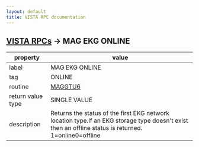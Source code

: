 ```yaml
---
layout: default
title: VISTA RPC documentation
---
```




## [VISTA RPCs](TableOfContent.md) &#8594; MAG EKG ONLINE 

 property | value 
--- | --- 
 label | MAG EKG ONLINE
 tag | ONLINE
 routine | [MAGGTU6](http://code.osehra.org/dox/Routine_MAGGTU6_source.html)
 return value type | SINGLE VALUE
 description | Returns the status of the first EKG network location type.If an EKG storage type doesn't exist then an offline status is returned. 1=online0=offline